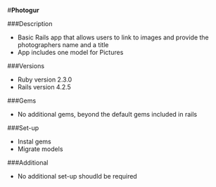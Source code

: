 
#**Photogur**

###Description
* Basic Rails app that allows users to link to images and provide the photographers name and a title
* App includes one model for Pictures

###Versions
* Ruby version 2.3.0
* Rails version 4.2.5

###Gems
* No additional gems, beyond the default gems included in rails

###Set-up
* Instal gems
* Migrate models

###Additional
* No additional set-up shoudld be required
